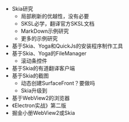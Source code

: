 - Skia研究
  - 局部刷新的优越性，没有必要
  - SKSL必学，翻译官方SKSL文档
  - MarkDown示例研究
  - 更多的示例研究
- 基于Skia、Yoga和QuickJs的安装程序制作工具
- 基于Skia、Yoga的FileManager
  - 滚动条控件
- 基于Skia的有道翻译客户端
- 基于Skia的截图
  - 动态创建SurfaceFront？要做吗
  - Skia升级到
- 基于WebView2的浏览器
- 《Electron实战》第二版
- 掘金小册WebView2或Skia